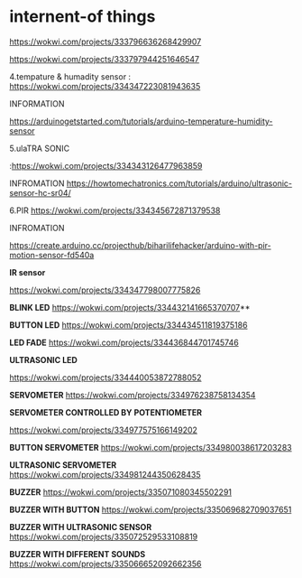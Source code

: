 # internent-of things
https://wokwi.com/projects/333796636268429907

https://wokwi.com/projects/333797944251646547

4.tempature & humadity sensor :
https://wokwi.com/projects/334347223081943635

INFORMATION

https://arduinogetstarted.com/tutorials/arduino-temperature-humidity-sensor

5.ulaTRA SONIC

:https://wokwi.com/projects/334343126477963859

INFROMATION
https://howtomechatronics.com/tutorials/arduino/ultrasonic-sensor-hc-sr04/

6.PIR
https://wokwi.com/projects/334345672871379538

INFROMATION

https://create.arduino.cc/projecthub/biharilifehacker/arduino-with-pir-motion-sensor-fd540a

**IR sensor**

https://wokwi.com/projects/334347798007775826

**BLINK LED**
https://wokwi.com/projects/334432141665370707**

**BUTTON LED**
https://wokwi.com/projects/334434511819375186

**LED FADE**
https://wokwi.com/projects/334436844701745746

**ULTRASONIC LED**

https://wokwi.com/projects/334440053872788052

**SERVOMETER**
https://wokwi.com/projects/334976238758134354


**SERVOMETER CONTROLLED BY POTENTIOMETER**

https://wokwi.com/projects/334977575166149202

**BUTTON SERVOMETER**
https://wokwi.com/projects/334980038617203283

**ULTRASONIC SERVOMETER**
https://wokwi.com/projects/334981244350628435

**BUZZER**
https://wokwi.com/projects/335071080345502291

**BUZZER WITH BUTTON**
https://wokwi.com/projects/335069682709037651

**BUZZER WITH ULTRASONIC SENSOR**
https://wokwi.com/projects/335072529533108819

**BUZZER WITH DIFFERENT SOUNDS**
https://wokwi.com/projects/335066652092662356
